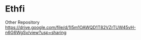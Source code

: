 # Ethfi
Other Repository
https://drive.google.com/file/d/1I5m1OAWQD1T82VZrTUW45vH-n6G6WgSv/view?usp=sharing
